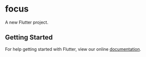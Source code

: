 # focus

A new Flutter project.

## Getting Started

For help getting started with Flutter, view our online
[documentation](https://flutter.io/).
